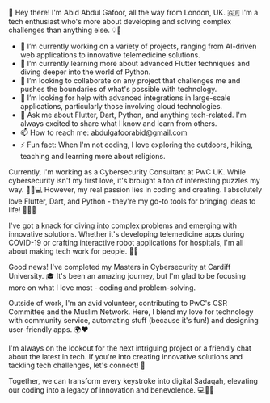 👋 Hey there! I'm Abid Abdul Gafoor, all the way from London, UK. 🇬🇧 I'm a tech enthusiast who's more about developing and solving complex challenges than anything else. 💡🔨

- 🔭 I’m currently working on a variety of projects, ranging from AI-driven web applications to innovative telemedicine solutions.
- 🌱 I’m currently learning more about advanced Flutter techniques and diving deeper into the world of Python.
- 👯 I’m looking to collaborate on any project that challenges me and pushes the boundaries of what's possible with technology.
- 🤔 I’m looking for help with advanced integrations in large-scale applications, particularly those involving cloud technologies.
- 💬 Ask me about Flutter, Dart, Python, and anything tech-related. I'm always excited to share what I know and learn from others.
- 📫 How to reach me: abdulgafoorabid@gmail.com
- ⚡ Fun fact: When I'm not coding, I love exploring the outdoors, hiking, teaching and learning more about religions.

Currently, I'm working as a Cybersecurity Consultant at PwC UK. While cybersecurity isn't my first love, it's brought a ton of interesting puzzles my way. 🕵️‍♂️💻 However, my real passion lies in coding and creating. I absolutely love Flutter, Dart, and Python - they're my go-to tools for bringing ideas to life! 📱👨‍💻

I've got a knack for diving into complex problems and emerging with innovative solutions. Whether it's developing telemedicine apps during COVID-19 or crafting interactive robot applications for hospitals, I'm all about making tech work for people. 🏥🤖

Good news! I've completed my Masters in Cybersecurity at Cardiff University. 🎓 It's been an amazing journey, but I'm glad to be focusing more on what I love most - coding and problem-solving.

Outside of work, I'm an avid volunteer, contributing to PwC's CSR Committee and the Muslim Network. Here, I blend my love for technology with community service, automating stuff (because it's fun!) and designing user-friendly apps. 🌍❤️

I'm always on the lookout for the next intriguing project or a friendly chat about the latest in tech. If you're into creating innovative solutions and tackling tech challenges, let's connect! 🤝

Together, we can transform every keystroke into digital Sadaqah, elevating our coding into a legacy of innovation and benevolence. 💻🤝🌟
